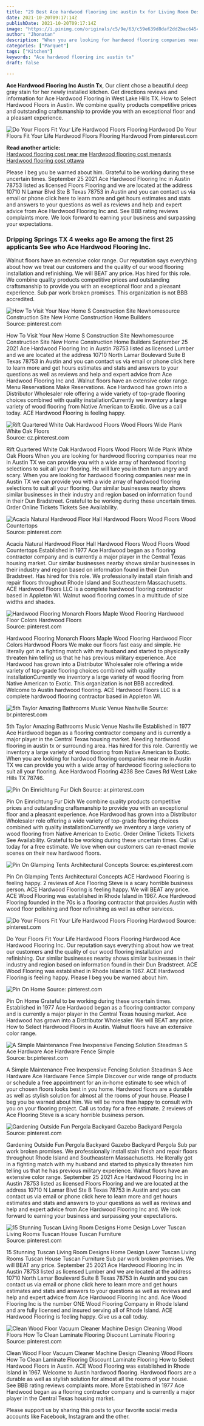 ```yaml
---
title: "29 Best Ace hardwood flooring inc austin tx for Living Room Design"
date: 2021-10-20T09:17:14Z
publishDate: 2021-10-20T09:17:14Z
image: "https://i.pinimg.com/originals/c5/9e/63/c59e639d8daf2dd2bac64543ab33f02c.jpg"
author: "Jhonatan"
description: "When you are looking for hardwood flooring companies near me in Austin TX we can provide you with a wide array of hardwood flooring selections to suit all your flooring. Find out how were different. Ace hardwood flooring inc austin tx"
categories: ["Parquet"]
tags: ["Kitchen"]
keywords: "Ace hardwood flooring inc austin tx"
draft: false

---
```

<!-- Head tag Code -->
**Ace Hardwood Flooring Inc Austin Tx**, Our client chose a beautiful deep gray stain for her newly installed kitchen. Get directions reviews and information for Ace Hardwood Flooring in West Lake Hills TX. How to Select Hardwood Floors in Austin. We combine quality products competitive prices and outstanding craftsmanship to provide you with an exceptional floor and a pleasant experience.

![Do Your Floors Fit Your Life Hardwood Floors Flooring Hardwood](https://i.pinimg.com/originals/7c/bd/05/7cbd05422c42779976d9dc1072043bff.jpg "Do Your Floors Fit Your Life Hardwood Floors Flooring Hardwood")
Do Your Floors Fit Your Life Hardwood Floors Flooring Hardwood From pinterest.com

**Read another article:**  
[Hardwood flooring cost near me](/hardwood-flooring-cost-near-me/)
[Hardwood flooring cost menards](/hardwood-flooring-cost-menards/)
[Hardwood flooring cost ottawa](/hardwood-flooring-cost-ottawa/)


Please I beg you be warned about him. Grateful to be working during these uncertain times. September 25 2021 Ace Hardwood Flooring Inc in Austin 78753 listed as licensed Floors Flooring and we are located at the address 10710 N Lamar Blvd Ste B Texas 78753 in Austin and you can contact us via email or phone click here to learn more and get hours estimates and stats and answers to your questions as well as reviews and help and expert advice from Ace Hardwood Flooring Inc and. See BBB rating reviews complaints more. We look forward to earning your business and surpassing your expectations.

### Dripping Springs TX 4 weeks ago Be among the first 25 applicants See who Ace Hardwood Flooring Inc.

Walnut floors have an extensive color range. Our reputation says everything about how we treat our customers and the quality of our wood flooring installation and refinishing. We will BEAT any price. Has hired for this role. We combine quality products competitive prices and outstanding craftsmanship to provide you with an exceptional floor and a pleasant experience. Sub par work broken promises. This organization is not BBB accredited.


![How To Visit Your New Home S Construction Site Newhomesource Construction Site New Home Construction Home Builders](https://i.pinimg.com/474x/28/f0/7b/28f07bed8653fa645c07e5cd647cbe94.jpg "How To Visit Your New Home S Construction Site Newhomesource Construction Site New Home Construction Home Builders")
Source: pinterest.com

How To Visit Your New Home S Construction Site Newhomesource Construction Site New Home Construction Home Builders September 25 2021 Ace Hardwood Flooring Inc in Austin 78753 listed as licensed Lumber and we are located at the address 10710 North Lamar Boulevard Suite B Texas 78753 in Austin and you can contact us via email or phone click here to learn more and get hours estimates and stats and answers to your questions as well as reviews and help and expert advice from Ace Hardwood Flooring Inc and. Walnut floors have an extensive color range. Menu Reservations Make Reservations. Ace Hardwood has grown into a Distributor Wholesaler role offering a wide variety of top-grade flooring choices combined with quality installationCurrently we inventory a large variety of wood flooring from Native American to Exotic. Give us a call today. ACE Hardwood Flooring is feeling happy.

![Rift Quartered White Oak Hardwood Floors Wood Floors Wide Plank White Oak Floors](https://i.pinimg.com/originals/dc/f1/0b/dcf10b1fcaf96e4a30e7df7ba4fc8e7f.png "Rift Quartered White Oak Hardwood Floors Wood Floors Wide Plank White Oak Floors")
Source: cz.pinterest.com

Rift Quartered White Oak Hardwood Floors Wood Floors Wide Plank White Oak Floors When you are looking for hardwood flooring companies near me in Austin TX we can provide you with a wide array of hardwood flooring selections to suit all your flooring. He will lure you in then turn angry and scary. When you are looking for hardwood flooring companies near me in Austin TX we can provide you with a wide array of hardwood flooring selections to suit all your flooring. Our similar businesses nearby shows similar businesses in their industry and region based on information found in their Dun Bradstreet. Grateful to be working during these uncertain times. Order Online Tickets Tickets See Availability.

![Acacia Natural Hardwood Floor Hall Hardwood Floors Wood Floors Wood Countertops](https://i.pinimg.com/originals/74/8c/c3/748cc3614bf2ec6d6bbc91ec30a9baf6.jpg "Acacia Natural Hardwood Floor Hall Hardwood Floors Wood Floors Wood Countertops")
Source: pinterest.com

Acacia Natural Hardwood Floor Hall Hardwood Floors Wood Floors Wood Countertops Established in 1977 Ace Hardwood began as a flooring contractor company and is currently a major player in the Central Texas housing market. Our similar businesses nearby shows similar businesses in their industry and region based on information found in their Dun Bradstreet. Has hired for this role. We professionally install stain finish and repair floors throughout Rhode Island and Southeastern Massachusetts. ACE Hardwood Floors LLC is a complete hardwood flooring contractor based in Appleton WI. Walnut wood flooring comes in a multitude of size widths and shades.

![Hardwood Flooring Monarch Floors Maple Wood Flooring Hardwood Floor Colors Hardwood Floors](https://i.pinimg.com/564x/88/68/5d/88685d783ea9ebb0058db7cd6ae777ea--hardwood-floor-colors-hardwood-floors.jpg "Hardwood Flooring Monarch Floors Maple Wood Flooring Hardwood Floor Colors Hardwood Floors")
Source: pinterest.com

Hardwood Flooring Monarch Floors Maple Wood Flooring Hardwood Floor Colors Hardwood Floors We make our floors fast easy and simple. He literally got in a fighting match with my husband and started to physically threaten him telling us that he has previous military experience. Ace Hardwood has grown into a Distributor Wholesaler role offering a wide variety of top-grade flooring choices combined with quality installationCurrently we inventory a large variety of wood flooring from Native American to Exotic. This organization is not BBB accredited. Welcome to Austin hardwood flooring. ACE Hardwood Floors LLC is a complete hardwood flooring contractor based in Appleton WI.

![5th Taylor Amazing Bathrooms Music Venue Nashville](https://i.pinimg.com/originals/6f/6f/ad/6f6fad51fff450ad8e0bd474ed31f03d.png "5th Taylor Amazing Bathrooms Music Venue Nashville")
Source: br.pinterest.com

5th Taylor Amazing Bathrooms Music Venue Nashville Established in 1977 Ace Hardwood began as a flooring contractor company and is currently a major player in the Central Texas housing market. Needing hardwood flooring in austin tx or surrounding area. Has hired for this role. Currently we inventory a large variety of wood flooring from Native American to Exotic. When you are looking for hardwood flooring companies near me in Austin TX we can provide you with a wide array of hardwood flooring selections to suit all your flooring. Ace Hardwood Flooring 4238 Bee Caves Rd West Lake Hills TX 78746.

![Pin On Einrichtung Fur Dich](https://i.pinimg.com/originals/bc/38/04/bc380481f83e750d3a9ada4220e29027.jpg "Pin On Einrichtung Fur Dich")
Source: ar.pinterest.com

Pin On Einrichtung Fur Dich We combine quality products competitive prices and outstanding craftsmanship to provide you with an exceptional floor and a pleasant experience. Ace Hardwood has grown into a Distributor Wholesaler role offering a wide variety of top-grade flooring choices combined with quality installationCurrently we inventory a large variety of wood flooring from Native American to Exotic. Order Online Tickets Tickets See Availability. Grateful to be working during these uncertain times. Call us today for a free estimate. We love when our customers can re-enact movie scenes on their new hardwood floors.

![Pin On Glamping Tents Architectural Concepts](https://i.pinimg.com/originals/10/78/9b/10789b3bdc94f7c4fc3806c2e5317938.jpg "Pin On Glamping Tents Architectural Concepts")
Source: es.pinterest.com

Pin On Glamping Tents Architectural Concepts ACE Hardwood Flooring is feeling happy. 2 reviews of Ace Flooring Steve is a scary horrible business person. ACE Hardwood Flooring is feeling happy. We will BEAT any price. ACE Wood Flooring was established in Rhode Island in 1967. Ace Hardwood Flooring founded in the 70s is a flooring contractor that provides Austin with wood floor polishing and floor refinishing as well as other services.

![Do Your Floors Fit Your Life Hardwood Floors Flooring Hardwood](https://i.pinimg.com/originals/7c/bd/05/7cbd05422c42779976d9dc1072043bff.jpg "Do Your Floors Fit Your Life Hardwood Floors Flooring Hardwood")
Source: pinterest.com

Do Your Floors Fit Your Life Hardwood Floors Flooring Hardwood Ace Hardwood Flooring Inc. Our reputation says everything about how we treat our customers and the quality of our wood flooring installation and refinishing. Our similar businesses nearby shows similar businesses in their industry and region based on information found in their Dun Bradstreet. ACE Wood Flooring was established in Rhode Island in 1967. ACE Hardwood Flooring is feeling happy. Please I beg you be warned about him.

![Pin On Home](https://i.pinimg.com/originals/c7/4e/63/c74e63f660b03cd91947604720b03d52.jpg "Pin On Home")
Source: pinterest.com

Pin On Home Grateful to be working during these uncertain times. Established in 1977 Ace Hardwood began as a flooring contractor company and is currently a major player in the Central Texas housing market. Ace Hardwood has grown into a Distributor Wholesaler. We will BEAT any price. How to Select Hardwood Floors in Austin. Walnut floors have an extensive color range.

![A Simple Maintenance Free Inexpensive Fencing Solution Steadman S Ace Hardware Ace Hardware Fence Simple](https://i.pinimg.com/originals/99/bf/6f/99bf6f93218f5e0b9df365469d66b5b7.png "A Simple Maintenance Free Inexpensive Fencing Solution Steadman S Ace Hardware Ace Hardware Fence Simple")
Source: br.pinterest.com

A Simple Maintenance Free Inexpensive Fencing Solution Steadman S Ace Hardware Ace Hardware Fence Simple Discover our wide range of products or schedule a free appointment for an in-home estimate to see which of your chosen floors looks best in you home. Hardwood floors are a durable as well as stylish solution for almost all the rooms of your house. Please I beg you be warned about him. We will be more than happy to consult with you on your flooring project. Call us today for a free estimate. 2 reviews of Ace Flooring Steve is a scary horrible business person.

![Gardening Outside Fun Pergola Backyard Gazebo Backyard Pergola](https://i.pinimg.com/600x315/d6/0e/18/d60e18b1f384cf11b9f7367b50b99d28.jpg "Gardening Outside Fun Pergola Backyard Gazebo Backyard Pergola")
Source: pinterest.com

Gardening Outside Fun Pergola Backyard Gazebo Backyard Pergola Sub par work broken promises. We professionally install stain finish and repair floors throughout Rhode Island and Southeastern Massachusetts. He literally got in a fighting match with my husband and started to physically threaten him telling us that he has previous military experience. Walnut floors have an extensive color range. September 25 2021 Ace Hardwood Flooring Inc in Austin 78753 listed as licensed Floors Flooring and we are located at the address 10710 N Lamar Blvd Ste B Texas 78753 in Austin and you can contact us via email or phone click here to learn more and get hours estimates and stats and answers to your questions as well as reviews and help and expert advice from Ace Hardwood Flooring Inc and. We look forward to earning your business and surpassing your expectations.

![15 Stunning Tuscan Living Room Designs Home Design Lover Tuscan Living Rooms Tuscan House Tuscan Furniture](https://i.pinimg.com/originals/9d/3a/b7/9d3ab75f5d37faf36ebcad9184a49f97.jpg "15 Stunning Tuscan Living Room Designs Home Design Lover Tuscan Living Rooms Tuscan House Tuscan Furniture")
Source: pinterest.com

15 Stunning Tuscan Living Room Designs Home Design Lover Tuscan Living Rooms Tuscan House Tuscan Furniture Sub par work broken promises. We will BEAT any price. September 25 2021 Ace Hardwood Flooring Inc in Austin 78753 listed as licensed Lumber and we are located at the address 10710 North Lamar Boulevard Suite B Texas 78753 in Austin and you can contact us via email or phone click here to learn more and get hours estimates and stats and answers to your questions as well as reviews and help and expert advice from Ace Hardwood Flooring Inc and. Ace Wood Flooring Inc is the number ONE Wood Flooring Company in Rhode Island and are fully licensed and insured serving all of Rhode Island. ACE Hardwood Flooring is feeling happy. Give us a call today.

![Clean Wood Floor Vacuum Cleaner Machine Design Cleaning Wood Floors How To Clean Laminate Flooring Discount Laminate Flooring](https://i.pinimg.com/originals/c5/9e/63/c59e639d8daf2dd2bac64543ab33f02c.jpg "Clean Wood Floor Vacuum Cleaner Machine Design Cleaning Wood Floors How To Clean Laminate Flooring Discount Laminate Flooring")
Source: pinterest.com

Clean Wood Floor Vacuum Cleaner Machine Design Cleaning Wood Floors How To Clean Laminate Flooring Discount Laminate Flooring How to Select Hardwood Floors in Austin. ACE Wood Flooring was established in Rhode Island in 1967. Welcome to Austin hardwood flooring. Hardwood floors are a durable as well as stylish solution for almost all the rooms of your house. See BBB rating reviews complaints more. More Established in 1977 Ace Hardwood began as a flooring contractor company and is currently a major player in the Central Texas housing market.

Please support us by sharing this posts to your favorite social media accounts like Facebook, Instagram and the other.

